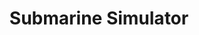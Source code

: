 ---
title: Submarine Simulator
categories: professional
layout: project
post-image: " "
description: 
islegacy: true
legacylink: https://legacy.amy-portfolio.com/games/sub-sim/#/
tags:
---